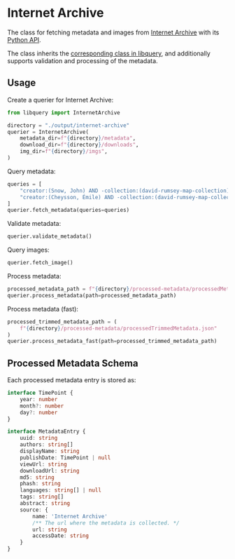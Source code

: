 # Internet Archive

The class for fetching metadata and images from [Internet Archive](https://archive.org/) with its [Python API](https://archive.org/developers/internetarchive/index.html).

The class inherits the [corresponding class in libquery](https://oldvis.github.io/libquery/api/internet-archive.html), and additionally supports validation and processing of the metadata.

## Usage

Create a querier for Internet Archive:

```python
from libquery import InternetArchive

directory = "./output/internet-archive"
querier = InternetArchive(
    metadata_dir=f"{directory}/metadata",
    download_dir=f"{directory}/downloads",
    img_dir=f"{directory}/imgs",
)
```

Query metadata:

```python
queries = [
    "creator:(Snow, John) AND -collection:(david-rumsey-map-collection) AND date:[1800-01-01 TO 1950-12-31]",
    "creator:(Cheysson, Émile) AND -collection:(david-rumsey-map-collection) AND date:[0001-01-01 TO 1990-12-31]",
]
querier.fetch_metadata(queries=queries)
```

Validate metadata:

```python
querier.validate_metadata()
```

Query images:

```python
querier.fetch_image()
```

Process metadata:

```python
processed_metadata_path = f"{directory}/processed-metadata/processedMetadata.json"
querier.process_metadata(path=processed_metadata_path)
```

Process metadata (fast):

```python
processed_trimmed_metadata_path = (
    f"{directory}/processed-metadata/processedTrimmedMetadata.json"
)
querier.process_metadata_fast(path=processed_trimmed_metadata_path)
```

## Processed Metadata Schema

Each processed metadata entry is stored as:

```typescript
interface TimePoint {
    year: number
    month?: number
    day?: number
}

interface MetadataEntry {
    uuid: string
    authors: string[]
    displayName: string
    publishDate: TimePoint | null
    viewUrl: string
    downloadUrl: string
    md5: string
    phash: string
    languages: string[] | null
    tags: string[]
    abstract: string
    source: {
        name: 'Internet Archive'
        /** The url where the metadata is collected. */
        url: string
        accessDate: string
    }
}
```
